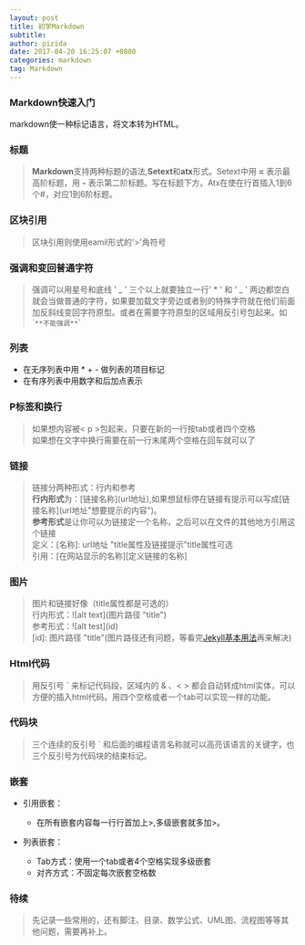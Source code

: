 ```yaml
---
layout: post
title: 初学Markdown
subtitle: 
author: pizida
date: 2017-04-20 16:25:07 +0800
categories: markdown
tag: Markdown
---
```

### Markdown快速入门
	
markdown使一种标记语言，将文本转为HTML。

### 标题

> **Markdown**支持两种标题的语法,**Setext**和**atx**形式。Setext中用 **=** 表示最高阶标题，用 **-** 表示第二阶标题。写在标题下方。Atx在使在行首插入1到6个#，对应1到6阶标题。 

### 区块引用
> 区块引用则使用eamil形式的'>'角符号

### 强调和变回普通字符
> 强调可以用星号和底线 ' _ ' 三个以上就要独立一行' * ' 和 ' _ ' 两边都空白就会当做普通的字符，如果要加载文字旁边或者别的特殊字符就在他们前面加反斜线变回字符原型。或者在需要字符原型的区域用反引号包起来。如 \`` **不能强调** `\`  

### 列表  
* 在无序列表中用 * + - 做列表的项目标记
* 在有序列表中用数字和后加点表示

### P标签和换行
> 如果想内容被< p >包起来，只要在新的一行按tab或者四个空格  
如果想在文字中换行需要在前一行末尾两个空格在回车就可以了

### 链接
> 链接分两种形式：行内和参考  
**行内形式**为：\[链接名称\]\(url地址\),如果想鼠标停在链接有提示可以写成\[链接名称\]\(url地址\"想要提示的内容")。  
**参考形式**是让你可以为链接定一个名称，之后可以在文件的其他地方引用这个链接  
定义：\[名称\]: url地址 "title属性及链接提示"title属性可选   
引用：\[在网站显示的名称\]\[定义链接的名称\]

### 图片
> 图片和链接好像（title属性都是可选的）  
行内形式：!\[alt text\]\(图片路径 "title")  
参考形式：!\[alt test\](id)  
\[id\]: 图片路径 "title"(图片路径还有问题，等看完[Jekyll基本用法](https://jekyllrb.com/)再来解决)  

### Html代码
> 用反引号 ` 来标记代码段，区域内的 & 、< > 都会自动转成html实体，可以方便的插入html代码。用四个空格或者一个tab可以实现一样的功能。  

### 代码块
> 三个连续的反引号 ` 和后面的编程语言名称就可以高亮该语言的关键字，也三个反引号为代码块的结束标记。  

### 嵌套
	
- 引用嵌套：		
	+ 在所有嵌套内容每一行行首加上>,多级嵌套就多加>。

- 列表嵌套：
	+  Tab方式：使用一个tab或者4个空格实现多级嵌套
	+  对齐方式：不固定每次嵌套空格数	

### 待续
> 先记录一些常用的，还有脚注、目录、数学公式、UML图、流程图等等其他问题，需要再补上。
